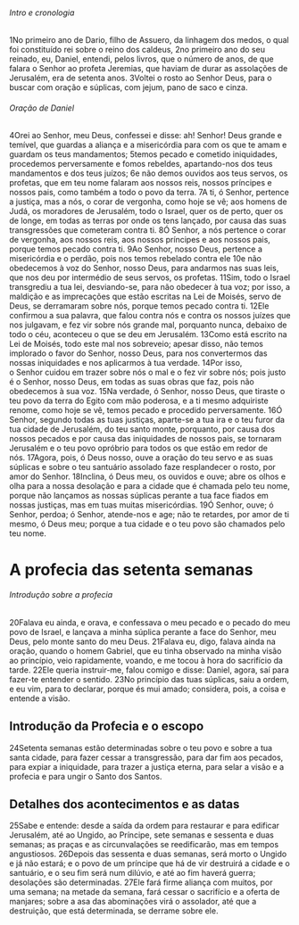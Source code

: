 ###### Intro e cronologia
1No primeiro ano de Dario, filho de Assuero, da linhagem dos medos, o qual foi constituído rei sobre o reino dos caldeus, 2no primeiro ano do seu reinado, eu, Daniel, entendi, pelos livros, que o número de anos, de que falara o Senhor ao profeta Jeremias, que haviam de durar as assolações de Jerusalém, era de setenta anos. 3Voltei o rosto ao Senhor Deus, para o buscar com oração e súplicas, com jejum, pano de saco e cinza.

###### Oração de Daniel
4Orei ao Senhor, meu Deus, confessei e disse: ah! Senhor! Deus grande e temível, que guardas a aliança e a misericórdia para com os que te amam e guardam os teus mandamentos; 5temos pecado e cometido iniquidades, procedemos perversamente e fomos rebeldes, apartando-nos dos teus mandamentos e dos teus juízos; 6e não demos ouvidos aos teus servos, os profetas, que em teu nome falaram aos nossos reis, nossos príncipes e nossos pais, como também a todo o povo da terra. 7A ti, ó Senhor, pertence a justiça, mas a nós, o corar de vergonha, como hoje se vê; aos homens de Judá, os moradores de Jerusalém, todo o Israel, quer os de perto, quer os de longe, em todas as terras por onde os tens lançado, por causa das suas transgressões que cometeram contra ti. 8Ó Senhor, a nós pertence o corar de vergonha, aos nossos reis, aos nossos príncipes e aos nossos pais, porque temos pecado contra ti. 9Ao Senhor, nosso Deus, pertence a misericórdia e o perdão, pois nos temos rebelado contra ele 10e não obedecemos à voz do Senhor, nosso Deus, para andarmos nas suas leis, que nos deu por intermédio de seus servos, os profetas. 11Sim, todo o Israel transgrediu a tua lei, desviando-se, para não obedecer à tua voz; por isso, a maldição e as imprecações que estão escritas na Lei de Moisés, servo de Deus, se derramaram sobre nós, porque temos pecado contra ti. 12Ele confirmou a sua palavra, que falou contra nós e contra os nossos juízes que nos julgavam, e fez vir sobre nós grande mal, porquanto nunca, debaixo de todo o céu, aconteceu o que se deu em Jerusalém. 13Como está escrito na Lei de Moisés, todo este mal nos sobreveio; apesar disso, não temos implorado o favor do Senhor, nosso Deus, para nos convertermos das nossas iniquidades e nos aplicarmos à tua verdade. 14Por isso, o Senhor cuidou em trazer sobre nós o mal e o fez vir sobre nós; pois justo é o Senhor, nosso Deus, em todas as suas obras que faz, pois não obedecemos à sua voz. 15Na verdade, ó Senhor, nosso Deus, que tiraste o teu povo da terra do Egito com mão poderosa, e a ti mesmo adquiriste renome, como hoje se vê, temos pecado e procedido perversamente. 16Ó Senhor, segundo todas as tuas justiças, aparte-se a tua ira e o teu furor da tua cidade de Jerusalém, do teu santo monte, porquanto, por causa dos nossos pecados e por causa das iniquidades de nossos pais, se tornaram Jerusalém e o teu povo opróbrio para todos os que estão em redor de nós. 17Agora, pois, ó Deus nosso, ouve a oração do teu servo e as suas súplicas e sobre o teu santuário assolado faze resplandecer o rosto, por amor do Senhor. 18Inclina, ó Deus meu, os ouvidos e ouve; abre os olhos e olha para a nossa desolação e para a cidade que é chamada pelo teu nome, porque não lançamos as nossas súplicas perante a tua face fiados em nossas justiças, mas em tuas muitas misericórdias. 19Ó Senhor, ouve; ó Senhor, perdoa; ó Senhor, atende-nos e age; não te retardes, por amor de ti mesmo, ó Deus meu; porque a tua cidade e o teu povo são chamados pelo teu nome.

# A profecia das setenta semanas

###### Introdução sobre a profecia
20Falava eu ainda, e orava, e confessava o meu pecado e o pecado do meu povo de Israel, e lançava a minha súplica perante a face do Senhor, meu Deus, pelo monte santo do meu Deus. 21Falava eu, digo, falava ainda na oração, quando o homem Gabriel, que eu tinha observado na minha visão ao princípio, veio rapidamente, voando, e me tocou à hora do sacrifício da tarde. 22Ele queria instruir-me, falou comigo e disse: Daniel, agora, saí para fazer-te entender o sentido. 23No princípio das tuas súplicas, saiu a ordem, e eu vim, para to declarar, porque és mui amado; considera, pois, a coisa e entende a visão.

## Introdução da Profecia e o escopo
24Setenta semanas estão determinadas sobre o teu povo e sobre a tua santa cidade, para fazer cessar a transgressão, para dar fim aos pecados, para expiar a iniquidade, para trazer a justiça eterna, para selar a visão e a profecia e para ungir o Santo dos Santos. 

## Detalhes dos acontecimentos e as datas
25Sabe e entende: desde a saída da ordem para restaurar e para edificar Jerusalém, até ao Ungido, ao Príncipe, sete semanas e sessenta e duas semanas; as praças e as circunvalações se reedificarão, mas em tempos angustiosos. 26Depois das sessenta e duas semanas, será morto o Ungido e já não estará; e o povo de um príncipe que há de vir destruirá a cidade e o santuário, e o seu fim será num dilúvio, e até ao fim haverá guerra; desolações são determinadas. 27Ele fará firme aliança com muitos, por uma semana; na metade da semana, fará cessar o sacrifício e a oferta de manjares; sobre a asa das abominações virá o assolador, até que a destruição, que está determinada, se derrame sobre ele.